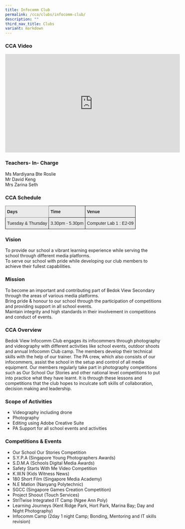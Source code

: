 ```yaml
---
title: Infocomm Club
permalink: /cca/clubs/infocomm-club/
description: ""
third_nav_title: Clubs
variant: markdown
---
```

### CCA Video

<div class="bp-youtube">

<iframe width="560" height="315" src="https://www.youtube.com/embed/lAYCDoIidOc" title="YouTube video player" frameborder="0" allow="accelerometer; autoplay; clipboard-write; encrypted-media; gyroscope; picture-in-picture" allowfullscreen=""></iframe>

</div>

### Teachers- In- Charge

Ms Mardiyana Bte Roslie <br>
Mr David Keng <br>
Mrs Zarina Seth


### CCA Schedule

<style type="text/css">
.tg  {border-collapse:collapse;border-spacing:0;}
.tg td{border-color:black;border-style:solid;border-width:1px;font-family:Arial, sans-serif;font-size:14px;
  overflow:hidden;padding:10px 5px;word-break:normal;}
.tg th{border-color:black;border-style:solid;border-width:1px;font-family:Arial, sans-serif;font-size:14px;
  font-weight:normal;overflow:hidden;padding:10px 5px;word-break:normal;}
.tg .tg-y7qa{background-color:#EAEAEA;color:#222;text-align:left;vertical-align:top}
.tg .tg-z5wu{background-color:#EAEAEA;border-color:inherit;color:#222;font-weight:bold;text-align:left;vertical-align:top}
.tg .tg-rj1p{background-color:#EAEAEA;color:#222;font-weight:bold;text-align:left;vertical-align:top}
</style>
<table class="tg">
<thead>
  <tr>
    <th class="tg-z5wu">Days</th>
    <th class="tg-rj1p">Time</th>
    <th class="tg-rj1p">Venue</th>
  </tr>
</thead>
<tbody>
  <tr>
    <td class="tg-y7qa">Tuesday &amp; Thursday</td>
    <td class="tg-y7qa">3.30pm - 5.30pm</td>
    <td class="tg-y7qa">Computer Lab 1 : E2-09</td>
  </tr>
</tbody>
</table>

### Vision

To provide our school a vibrant learning experience while serving the school through different media platforms. <br>
To serve our school with pride while developing our club members to achieve their fullest capabilities.

### Mission

To become an important and contributing part of Bedok View Secondary through the areas of various media platforms.  
Bring pride &amp; honour to our school through the participation of competitions and providing support in all school events.  
Maintain integrity and high standards in their involvement in competitions and conduct of events.


### CCA Overview

Bedok View Infocomm Club engages its infocommers through photography and videography with different activities like school events, outdoor shoots and annual Infocomm Club camp. The members develop their technical skills with the help of our trainer. The PA crew, which also consists of our infocommers, assist the school in the setup and control of all media equipment. Our members regularly take part in photography competitions such as Our School Our Stories and other national level competitions to put into practice what they have learnt. It is through these lessons and competitions that the club hopes to inculcate soft skills of collaboration, decision making and leadership.


### Scope of Activities

*   Videography including drone
*   Photography
*   Editing using Adobe Creative Suite
*   PA Support for all school events and activities

### Competitions &amp; Events

*   Our School Our Stories Competition
*   S.Y.P.A (Singapore Young Photographers Awards)&nbsp;
*   S.D.M.A (Schools Digital Media Awards)&nbsp;
*   Safety Starts With Me Video Competition
*   K.W.N (Kids Witness News)&nbsp;
*   180 Short Film (Singapore Media Academy)&nbsp;
*   N.E Mation (Nanyang Polytechnic)&nbsp;
*   SGCC (Singapore Games Creation Competition)&nbsp;
*   Project Shoout (Touch Services)&nbsp;
*   StrlTwise Integrated IT Camp (Ngee Ann Poly)&nbsp;&nbsp;
*   Learning Journeys (Kent Ridge Park, Hort Park, Marina Bay; Day and Night Photography)&nbsp;
*   Infocomm Camp (2day 1 night Camp; Bonding, Mentoring and IT skills revision)